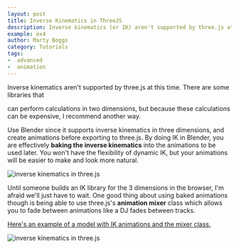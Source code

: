 ```yaml
---
layout: post
title: Inverse Kinematics in ThreeJS
description: Inverse kinematics (or IK) aren't supported by three.js at this time. There are some libraries that can perform calculations in two dimensions, but because these calculations can be expensive, I recommend another way.
example: ex4
author: Marty Boggs
category: Tutorials
tags:
-  advanced
-  animation
---
```


Inverse kinematics aren't supported by three.js at this time. There are some libraries that
<!--more-->
can perform calculations in two dimensions, but because these calculations can be expensive, I recommend another way.

Use Blender since it supports inverse kinematics in three dimensions, and create animations before exporting to three.js. By doing IK in Blender, you are effectively **baking the inverse kinematics** into the animations to be used later. You won't have the flexibility of dynamic IK, but your animations will be easier to make and look more natural.

<img src="{{site.url}}/images/ik1.jpg" alt="inverse kinematics in three.js">

Until someone builds an IK library for the 3 dimensions in the browser, I'm afraid we'll just have to wait. One good thing about using baked animations though is being able to use three.js's **animation mixer** class which allows you to fade between animations like a DJ fades between tracks.

<a href="https://threejs.org/examples/?q=morph#webgl_animation_skinning_morph" rel="nofollow" target="_blank">Here's an example of a model with IK animations and the mixer class. <i class="fa fa-external-link"></i></a>

<img src="{{site.url}}/images/ik2.jpg" alt="inverse kinematics in three.js">

<!-- To get started, we'll use this <a href="{{site.url}}/threejs-world-blank-template.html" download="threejs-world-{{page.example}}.html">basic template <i class="fa fa-download"></i></a> that I use in a lot of posts. Open the template to follow along. -->
